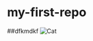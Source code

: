 # my-first-repo
##dfkmdkf
![Cat](https://user-images.githubusercontent.com/118622752/202860838-0b6c2a0f-7b16-4d35-be3e-4282c9833695.png)

